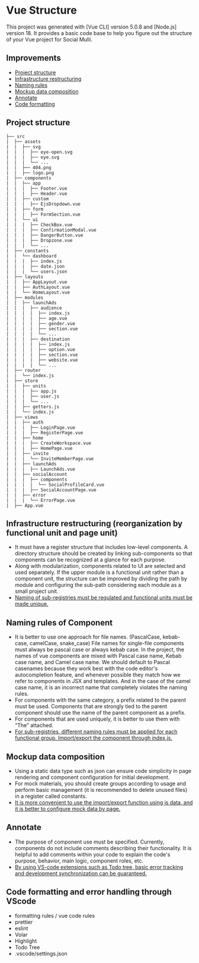 # Vue Structure

This project was generated with [Vue CLI] version 5.0.8 and [Node.js] version 18.
It provides a basic code base to help you figure out the structure of your Vue project for Social Mulli.

## Improvements

- [Project structure](#project-structure)
- [Infrastructure restructuring](#Infrastructure-restructuring-reorganization-by-functional-unit-and-page-unit)
- [Naming rules](#naming-rules-of-Component)
- [Mockup data composition](#mockup-data-composition)
- [Annotate](#annotate)
- [Code formatting](#code-formatting-and-error-handling-through-VScode)

## Project structure

```
├── src
|  ├── assets
|  |  ├── svg
|  |  |  ├── eye-open.svg
|  |  |  ├── eye.svg
|  |  |  └── ...
|  |  ├── 404.png
|  |  ├── logo.png
|  ├── components
|  |  ├── app
|  |  |  ├── Footer.vue
|  |  |  ├── Header.vue
|  |  ├── custom
|  |  |  ├── EjsDropdown.vue
|  |  ├── form
|  |  |  ├── FormSection.vue
|  |  └── ui
|  |  |  ├── CheckBox.vue
|  |  |  ├── ConfirmationModal.vue
|  |  |  ├── DangerButton.vue
|  |  |  ├── Dropzone.vue
|  |  |  └── ...
|  ├── constants
|  |  └── dashboard
|  |  |  ├── index.js
|  |  |  ├── date.json
|  |  |  └── users.json
|  ├── layouts
|  |  ├── AppLayout.vue
|  |  ├── AuthLayout.vue
|  |  └── HomeLayout.vue
|  ├── modules
|  |  ├── launchAds
|  |  |  ├── audience
|  |  |  |  ├── index.js
|  |  |  |  ├── age.vue
|  |  |  |  ├── gender.vue
|  |  |  |  ├── section.vue
|  |  |  |  └── ...
|  |  |  ├── destination
|  |  |  |  ├── index.js
|  |  |  |  ├── option.vue
|  |  |  |  ├── section.vue
|  |  |  |  ├── website.vue
|  |  |  |  └── ...
|  ├── router
|  |  └── index.js
|  ├── store
|  |  ├── units
|  |  |  ├── app.js
|  |  |  ├── user.js
|  |  |  └── ...
|  |  ├── getters.js
|  |  └── index.js
|  ├── views
|  |  ├── auth
|  |  |  ├── LoginPage.vue
|  |  |  ├── RegisterPage.vue
|  |  ├── home
|  |  |  ├── CreateWorkspace.vue
|  |  |  ├── HomePage.vue
|  |  ├── invite
|  |  |  └── InviteMemberPage.vue
|  |  ├── launchAds
|  |  |  ├── LaunchAds.vue
|  |  ├── socialAccount
|  |  |  ├── components
|  |  |  |  └── SocialProfileCard.vue
|  |  |  ├── SocialAccountPage.vue
|  |  ├── error
|  |  |  └── ErrorPage.vue
|  ├── App.vue
```
## Infrastructure restructuring (reorganization by functional unit and page unit)
- It must have a register structure that includes low-level components.
  A directory structure should be created by linking sub-components so that components can be recognized at a glance for each purpose.
- Along with modularization, components related to UI are selected and used separately.
  If the upper module is a functional unit rather than a component unit, the structure can be improved by dividing the path by module and configuring the sub-path considering each module as a small project unit.
- <ins>Naming of sub-registries must be regulated and functional units must be made unique.</ins>

## Naming rules of Component
- It is better to use one approach for file names. (PascalCase, kebab-case, camelCase, snake_case)
  File names for single-file components must always be pascal case or always kebab case.
  In the project, the names of vue components are mixed with Pascal case name, Kebab case name, and Camel case name.
  We should default to Pascal casenames because they work best with the code editor's autocompletion feature, and whenever possible they match how we refer to components in JSX and templates.
  And in the case of the camel case name, it is an incorrect name that completely violates the naming rules.
- For components with the same category, a prefix related to the parent must be used.
  Components that are strongly tied to the parent component should use the name of the parent component as a prefix.
- For components that are used uniquely, it is better to use them with “The” attached.
- <ins>For sub-registries, different naming rules must be applied for each functional group. Import/export the component through index.js.</ins>

## Mockup data composition
- Using a static data type such as json can ensure code simplicity in page rendering and component configuration for initial development.
- For mock materials, you should create groups according to usage and perform basic management (it is recommended to delete unused files) in a register called constants.
- <ins>It is more convenient to use the import/export function using js data, and it is better to configure mock data by page.</ins>

## Annotate
- The purpose of component use must be specified.
  Currently, components do not include comments describing their functionality.
  It is helpful to add comments within your code to explain the code's purpose, behavior, main logic, component roles, etc.
- <ins>By using VS-code extensions such as Todo tree, basic error tracking and development synchronization can be guaranteed.</ins>

## Code formatting and error handling through VScode
- formatting rules / vue code rules
- prettier
- eslint
- Volar
- Highlight
- Todo Tree
- .vscode/settings.json
